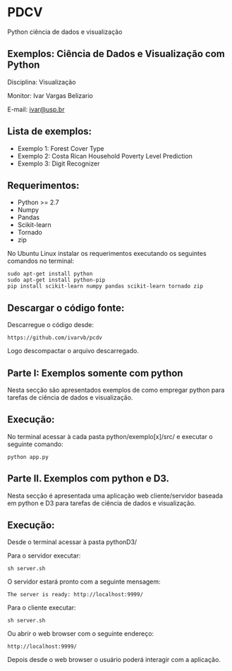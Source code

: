 # PDCV

Python ciência de dados e visualização

## Exemplos: Ciência de Dados e Visualização com Python

Disciplina: Visualização

Monitor: Ivar Vargas Belizario

E-mail: ivar@usp.br

## Lista de exemplos:

* Exemplo 1: Forest Cover Type
* Exemplo 2: Costa Rican Household Poverty Level Prediction
* Exemplo 3: Digit Recognizer

## Requerimentos:

- Python >= 2.7
- Numpy
- Pandas
- Scikit-learn
- Tornado
- zip

No Ubuntu Linux instalar os requerimentos executando os seguintes comandos no terminal:

```
sudo apt-get install python
sudo apt-get install python-pip
pip install scikit-learn numpy pandas scikit-learn tornado zip
```

## Descargar o código fonte:

Descarregue o código desde:

```
https://github.com/ivarvb/pcdv
```

Logo descompactar o arquivo descarregado.

## Parte I: Exemplos somente com python

Nesta secção são apresentados exemplos de como empregar python para tarefas de ciência de dados e visualização.

## Execução:

No terminal acessar à cada pasta python/exemplo[x]/src/ e executar o seguinte comando:

```
python app.py
```
	
## Parte II. Exemplos com python e D3.

Nesta secção é apresentada uma aplicação web cliente/servidor baseada em python e D3 para tarefas de ciência de dados e visualização.

## Execução:

Desde o terminal acessar à pasta pythonD3/

Para o servidor executar:

```
sh server.sh
```

O servidor estará pronto com a seguinte mensagem:

```
The server is ready: http://localhost:9999/
```

Para o cliente executar:

```
sh server.sh
```

Ou abrir o web browser com o seguinte endereço:

```
http://localhost:9999/
```

Depois desde o web browser o usuário poderá interagir com a aplicação.


